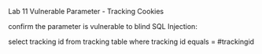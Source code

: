 Lab 11
Vulnerable Parameter - Tracking Cookies

confirm the parameter is vulnerable to blind SQL Injection:

select tracking id from tracking table where tracking id equals = #trackingid

